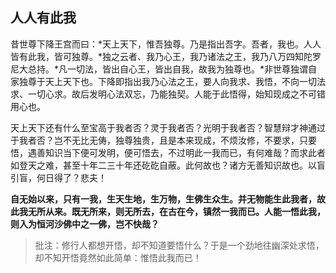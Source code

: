 ##  人人有此我

昔世尊下降王宫而曰：*天上天下，惟吾独尊。乃是指出吾字。吾者，我也。人人皆有此我，皆可独尊。*独之云者、我乃心王，我乃诸法之王，我乃八万四知陀罗尼大总持。*凡一切法，皆出自心王，皆出自我，故我为独尊也。*非世尊独谓自家独尊于天上天下也。下降即指出我乃心法之王，要人向我求、我悟，不向一切法求、一切心求。故后发明心法双忘，乃能独契。人能于此悟得，始知现成之不可错用心也。

天上天下还有什么至宝高于我者否？灵于我者否？光明于我者否？智慧辩才神通过于我者否？岂不无比无俦，独尊独贵，且是本来现成，不烦汝修，不要求，只要悟，遇善知识当下便可发明，便可悟去，不过明此一我而已，有何难哉？而求此者如登天之难，甚至十年二三十年还矻矻自蔽。此何故也？诸方无善知识故也。以盲引盲，何日得了？悲夫！

**自无始以来，只有一我，生天生地，生万物，生佛生众生。并无物能生此我者，故此我无所从来。既无所来，则无所去，在古在今，镇然一我而已。人能一悟此我，则入为恒河沙佛中之一佛，岂不快哉？**

> 批注：修行人都想开悟，却不知道要悟什么？于是一个劲地往幽深处求悟，却不知开悟竟然如此简单：惟悟此我而已！

